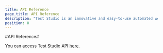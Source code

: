 ```yaml
---
title: API Reference
page_title: API Reference
description: "Test Studio is an innovative and easy-to-use automated web, WPF and load testing solution. Test Studio tests support essential technologies like ASP.NET AJAX, Silverlight, PHP and MVC. HTML5, Testing framework, functional testing, performance testing, load testing, exploratory testing, manual testing."
position: 8
---
```


#API Reference#

You can access Test Studio API <a href="http://docs.telerik.com/teststudio/api" target="_blank">here</a>.
